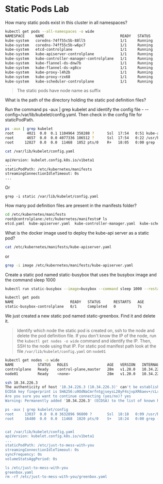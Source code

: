 # Static Pods Lab

How many static pods exist in this cluster in all namespaces?

```bash
kubectl get pods --all-namespaces -o wide
NAMESPACE     NAME                                   READY   STATUS    RESTARTS   AGE     IP             NODE           NOMINATED NODE   READINESS GATES
kube-system   coredns-74ff55c5b-88ll5                1/1     Running   0          7m39s   10.244.0.3     controlplane   <none>           <none>
kube-system   coredns-74ff55c5b-w6pc7                1/1     Running   0          7m39s   10.244.0.2     controlplane   <none>           <none>
kube-system   etcd-controlplane                      1/1     Running   0          7m47s   10.34.226.12   controlplane   <none>           <none>
kube-system   kube-apiserver-controlplane            1/1     Running   0          7m47s   10.34.226.12   controlplane   <none>           <none>
kube-system   kube-controller-manager-controlplane   1/1     Running   0          7m47s   10.34.226.12   controlplane   <none>           <none>
kube-system   kube-flannel-ds-dnw7b                  1/1     Running   0          7m22s   10.34.226.3    node01         <none>           <none>
kube-system   kube-flannel-ds-xg8cv                  1/1     Running   0          7m40s   10.34.226.12   controlplane   <none>           <none>
kube-system   kube-proxy-l4h2b                       1/1     Running   0          7m40s   10.34.226.12   controlplane   <none>           <none>
kube-system   kube-proxy-rzx68                       1/1     Running   0          7m22s   10.34.226.3    node01         <none>           <none>
kube-system   kube-scheduler-controlplane            1/1     Running   0          7m47s   10.34.226.12   controlplane   <none>           <none>
```

> The static pods have node name as suffix


What is the path of the directory holding the static pod definition files?


Run the command ps -aux | grep kubelet and identify the config file - --config=/var/lib/kubelet/config.yaml. Then check in the config file for staticPodPath.
```bash
ps -aux | grep kubelet
root      4021  0.0  0.1 1104964 358288 ?      Ssl  17:54   0:51 kube-apiserver --advertise-address=10.34.226.12 --allow-privileged=true --authorization-mode=Node,RBAC --client-ca-file=/etc/kubernetes/pki/ca.crt --enable-admission-plugins=NodeRestriction --enable-bootstrap-token-auth=true --etcd-cafile=/etc/kubernetes/pki/etcd/ca.crt --etcd-certfile=/etc/kubernetes/pki/apiserver-etcd-client.crt --etcd-keyfile=/etc/kubernetes/pki/apiserver-etcd-client.key --etcd-servers=https://127.0.0.1:2379 --insecure-port=0 --kubelet-client-certificate=/etc/kubernetes/pki/apiserver-kubelet-client.crt --kubelet-client-key=/etc/kubernetes/pki/apiserver-kubelet-client.key --kubelet-preferred-address-types=InternalIP,ExternalIP,Hostname --proxy-client-cert-file=/etc/kubernetes/pki/front-proxy-client.crt --proxy-client-key-file=/etc/kubernetes/pki/front-proxy-client.key --requestheader-allowed-names=front-proxy-client --requestheader-client-ca-file=/etc/kubernetes/pki/front-proxy-ca.crt --requestheader-extra-headers-prefix=X-Remote-Extra- --requestheader-group-headers=X-Remote-Group --requestheader-username-headers=X-Remote-User --secure-port=6443 --service-account-issuer=https://kubernetes.default.svc.cluster.local --service-account-key-file=/etc/kubernetes/pki/sa.pub --service-account-signing-key-file=/etc/kubernetes/pki/sa.key --service-cluster-ip-range=10.96.0.0/12 --tls-cert-file=/etc/kubernetes/pki/apiserver.crt --tls-private-key-file=/etc/kubernetes/pki/apiserver.key
root      4657  0.0  0.0 4077336 106512 ?      Ssl  17:54   0:22 /usr/bin/kubelet --bootstrap-kubeconfig=/etc/kubernetes/bootstrap-kubelet.conf --kubeconfig=/etc/kubernetes/kubelet.conf --config=/var/lib/kubelet/config.yaml --network-plugin=cni --pod-infra-container-image=k8s.gcr.io/pause:3.2
root     12827  0.0  0.0  11468  1052 pts/0    R+   18:05   0:00 grep --color=auto kubelet
```
```bash
cat /var/lib/kubelet/config.yaml

apiVersion: kubelet.config.k8s.io/v1beta1
...
staticPodPath: /etc/kubernetes/manifests
streamingConnectionIdleTimeout: 0s
...
```

Or

```
grep -i static /var/lib/kubelet/config.yaml
```

How many pod definition files are present in the manifests folder?
```bash
cd /etc/kubernetes/manifests
root@controlplane:/etc/kubernetes/manifests# ls
etcd.yaml  kube-apiserver.yaml  kube-controller-manager.yaml  kube-scheduler.yaml
```
What is the docker image used to deploy the kube-api server as a static pod?

```bash
cat /etc/kubernetes/manifests/kube-apiserver.yaml
```
or 

```bash
grep -i image /etc/kubernetes/manifests/kube-apiserver.yaml
```
Create a static pod named static-busybox that uses the busybox image and the command sleep 1000
```bash
kubectl run static-busybox --image=busybox --command sleep 1000 --restart=Never --dry-run=client -o yaml > /etc/kubernetes/manifests/busybox.yaml

kubectl get pods
NAME                          READY   STATUS      RESTARTS   AGE
static-busybox-controlplane   0/1     Completed   0          7s
```

We just created a new static pod named static-greenbox. Find it and delete it.


> Identify which node the static pod is created on, ssh to the node and delete the pod definition file. If you don't know the IP of the node, run the `kubectl get nodes -o wide` command and identify the IP. Then, SSH to the node using that IP. For static pod manifest path look at the file `/var/lib/kubelet/config.yaml` on `node01`
```bash
kubectl get nodes -o wide
NAME           STATUS   ROLES                  AGE   VERSION   INTERNAL-IP    EXTERNAL-IP   OS-IMAGE             KERNEL-VERSION   CONTAINER-RUNTIME
controlplane   Ready    control-plane,master   28m   v1.20.0   10.34.226.12   <none>        Ubuntu 18.04.5 LTS   5.4.0-1068-gcp   docker://19.3.0
node01         Ready    <none>                 28m   v1.20.0   10.34.226.3    <none>        Ubuntu 18.04.5 LTS   5.4.0-1068-gcp   docker://19.3.0

ssh 10.34.226.3
The authenticity of host '10.34.226.3 (10.34.226.3)' can't be established.
ECDSA key fingerprint is SHA256:u9OdNaCmrfntgjseysL28yF4sjvpXR6aev+/cLrHsvU.
Are you sure you want to continue connecting (yes/no)? yes
Warning: Permanently added '10.34.226.3' (ECDSA) to the list of known hosts.

ps -aux | grep kubelet/config
root     13037  0.0  0.0 3632896 96800 ?       Ssl  18:18   0:09 /usr/bin/kubelet --bootstrap-kubeconfig=/etc/kubernetes/bootstrap-kubelet.conf --kubeconfig=/etc/kubernetes/kubelet.conf --config=/var/lib/kubelet/config.yaml --network-plugin=cni --pod-infra-container-image=k8s.gcr.io/pause:3.2
root     16480  0.0  0.0  11468  1020 pts/0    S+   18:24   0:00 grep --color=auto kubelet/config


cat /var/lib/kubelet/config.yaml
apiVersion: kubelet.config.k8s.io/v1beta1
...
staticPodPath: /etc/just-to-mess-with-you
streamingConnectionIdleTimeout: 0s
syncFrequency: 0s
volumeStatsAggPeriod: 0s

ls /etc/just-to-mess-with-you
greenbox.yaml
rm -rf /etc/just-to-mess-with-you/greenbox.yaml
```

